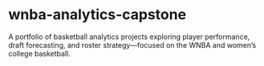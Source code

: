 # wnba-analytics-capstone
A portfolio of basketball analytics projects exploring player performance, draft forecasting, and roster strategy—focused on the WNBA and women’s college basketball.
